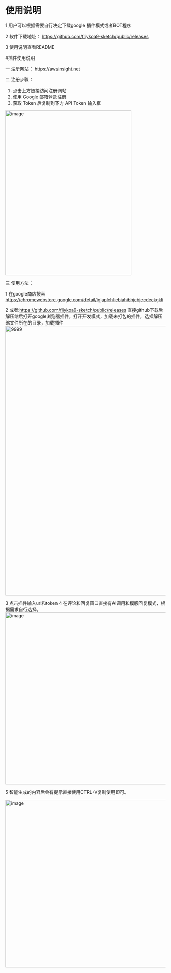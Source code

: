 # 使用说明

1 用户可以根据需要自行决定下载google 插件模式或者BOT程序

2 软件下载地址： https://github.com/fliykoa9-sketch/public/releases

3 使用说明查看README


#插件使用说明

一 注册网站： https://awsinsight.net

二 注册步骤：
1. 点击上方链接访问注册网站
2. 使用 Google 邮箱登录注册
3. 获取 Token 后复制到下方 API Token 输入框

  <img width="396" height="518" alt="image" src="https://github.com/user-attachments/assets/88074fea-0e84-4af5-9c57-e9a0a59a69af" />



三 使用方法：

1 在google商店搜索 https://chromewebstore.google.com/detail/igjaplchliebiahibhjcbjecdeckgkli

2 或者:https://github.com/fliykoa9-sketch/public/releases
直接github下载后解压缩后打开google浏览器插件，打开开发模式，加载未打包的插件，选择解压缩文件所在的目录，加载插件
<img width="1484" height="848" alt="9999" src="https://github.com/user-attachments/assets/bc03d474-c18d-4cda-841b-1aaa8bbc33ef" />


3 点击插件输入url和token
4 在评论和回复窗口直接有AI调用和模版回复模式，根据需求自行选择。
<img width="1091" height="541" alt="image" src="https://github.com/user-attachments/assets/9f4b4be9-9a0b-4877-ba79-8c01c03f91fe" />

5 智能生成的内容后会有提示直接使用CTRL+V复制使用即可。

<img width="1007" height="528" alt="image" src="https://github.com/user-attachments/assets/01543165-e7e3-4ef0-b19c-4182d1d57653" />
